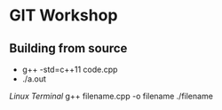 # GIT Workshop 

## Building from source

* g++ -std=c++11 code.cpp
* ./a.out

*Linux Terminal*
g++ filename.cpp -o filename
./filename
